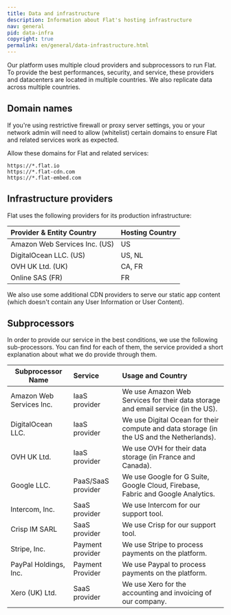 ```yaml
---
title: Data and infrastructure
description: Information about Flat's hosting infrastructure
nav: general
pid: data-infra
copyright: true
permalink: en/general/data-infrastructure.html
---
```


Our platform uses multiple cloud providers and subprocessors to run Flat. To provide the best performances, security, and service, these providers and datacenters are located in multiple countries. We also replicate data across multiple countries.

## Domain names

If you're using restrictive firewall or proxy server settings, you or your network admin will need to allow (whitelist) certain domains to ensure Flat and related services work as expected.

Allow these domains for Flat and related services:

```
https://*.flat.io
https://*.flat-cdn.com
https://*.flat-embed.com
```

## Infrastructure providers

Flat uses the following providers for its production infrastructure:

| Provider & Entity Country | Hosting Country |
|:--------------------------|:-----------------------|
| Amazon Web Services Inc. (US) | US |
| DigitalOcean LLC. (US) | US, NL |
| OVH UK Ltd. (UK) | CA, FR |
| Online SAS (FR) | FR |

We also use some additional CDN providers to serve our static app content (which doesn't contain any User Information or User Content).

## Subprocessors

In order to provide our service in the best conditions, we use the following sub-processors. You can find for each of them, the service provided a short explanation about what we do provide through them.

| Subprocessor Name | Service | Usage and Country |
| ------------------|:--------|:------|
| Amazon Web Services Inc. | IaaS provider | We use Amazon Web Services for their data storage and email service (in the US). |
| DigitalOcean LLC. | IaaS provider | We use Digital Ocean for their compute and data storage (in the US and the Netherlands). |
| OVH UK Ltd. | IaaS provider | We use OVH for their data storage (in France and Canada). |
| Google LLC. | PaaS/SaaS provider | We use Google for G Suite, Google Cloud, Firebase, Fabric and Google Analytics. |
| Intercom, Inc. | SaaS provider | We use Intercom for our support tool. |
| Crisp IM SARL | SaaS provider | We use Crisp for our support tool. |
| Stripe, Inc. | Payment provider | We use Stripe to process payments on the platform. |
| PayPal Holdings, Inc. | Payment Provider | We use Paypal to process payments on the platform. |
| Xero (UK) Ltd. | SaaS provider | We use Xero for the accounting and invoicing of our company. |
